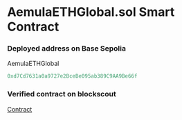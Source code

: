 # AemulaETHGlobal.sol Smart Contract

### Deployed address on Base Sepolia
AemulaETHGlobal
```js
0xd7Cd7631a0a9727e2BceBe095ab389C9AA9Be66f
```

### Verified contract on blockscout
[Contract](https://base-sepolia.blockscout.com/address/0xd7Cd7631a0a9727e2BceBe095ab389C9AA9Be66f?tab=contract)